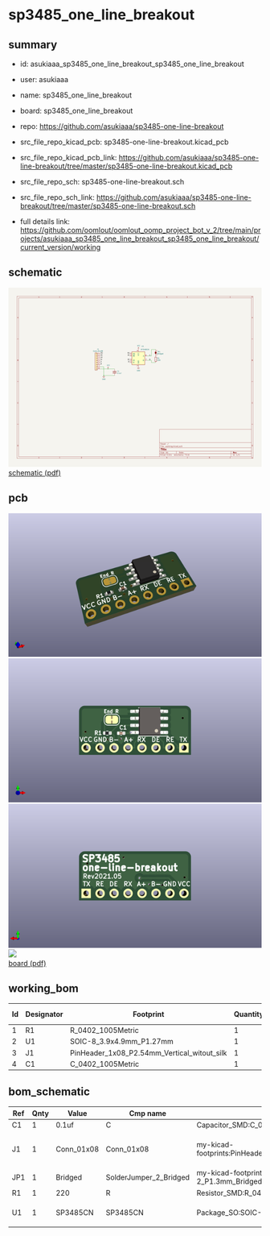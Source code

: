 # sp3485_one_line_breakout
 
## summary 
* id: asukiaaa_sp3485_one_line_breakout_sp3485_one_line_breakout
* user: asukiaaa
* name: sp3485_one_line_breakout
* board: sp3485_one_line_breakout
* repo: https://github.com/asukiaaa/sp3485-one-line-breakout
* src_file_repo_kicad_pcb: sp3485-one-line-breakout.kicad_pcb
* src_file_repo_kicad_pcb_link: https://github.com/asukiaaa/sp3485-one-line-breakout/tree/master/sp3485-one-line-breakout.kicad_pcb


* src_file_repo_sch: sp3485-one-line-breakout.sch
* src_file_repo_sch_link: https://github.com/asukiaaa/sp3485-one-line-breakout/tree/master/sp3485-one-line-breakout.sch
* full details link: https://github.com/oomlout/oomlout_oomp_project_bot_v_2/tree/main/projects/asukiaaa_sp3485_one_line_breakout_sp3485_one_line_breakout/current_version/working  

## schematic  
![](working_schematic_600.png)  
[schematic (pdf)](working_schematic.pdf) 






















## pcb  
![](working_3d_600.png) 
![](working_3d_front_600.png)  
![](working_3d_back_600.png)  
![](working_600.png)  
[board (pdf)](working.pdf)  

## working_bom
| Id | Designator | Footprint | Quantity | Designation | Supplier and ref |  | None | 
| --- | --- | --- | --- | --- | --- | --- | --- | 
| 1 | R1 | R_0402_1005Metric | 1 | 220 |  |  | [''] | 
| 2 | U1 | SOIC-8_3.9x4.9mm_P1.27mm | 1 | SP3485CN |  |  | [''] | 
| 3 | J1 | PinHeader_1x08_P2.54mm_Vertical_witout_silk | 1 | Conn_01x08 |  |  | [''] | 
| 4 | C1 | C_0402_1005Metric | 1 | 0.1uf |  |  | [''] | 


## bom_schematic
| Ref | Qnty | Value | Cmp name | Footprint | Description | Vendor | DNP | 
| --- | --- | --- | --- | --- | --- | --- | --- | 
| C1 | 1 | 0.1uf | C | Capacitor_SMD:C_0402_1005Metric | Unpolarized capacitor |  |  | 
| J1 | 1 | Conn_01x08 | Conn_01x08 | my-kicad-footprints:PinHeader_1x08_P2.54mm_Vertical_witout_silk | Generic connector, single row, 01x08, script generated (kicad-library-utils/schlib/autogen/connector/) |  |  | 
| JP1 | 1 | Bridged | SolderJumper_2_Bridged | my-kicad-footprints:SolderJumper-2_P1.3mm_Bridged_RoundedPad1.0x1.5mm | Solder Jumper, 2-pole, closed/bridged |  |  | 
| R1 | 1 | 220 | R | Resistor_SMD:R_0402_1005Metric | Resistor |  |  | 
| U1 | 1 | SP3485CN | SP3485CN | Package_SO:SOIC-8_3.9x4.9mm_P1.27mm | 3.3V Low Power Half-Duplex RS-485 Transceiver 10Mbps, SOIC-8 |  |  | 



